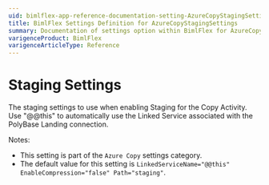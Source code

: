 ```yaml
---
uid: bimlflex-app-reference-documentation-setting-AzureCopyStagingSettings
title: BimlFlex Settings Definition for AzureCopyStagingSettings
summary: Documentation of settings option within BimlFlex for AzureCopyStagingSettings
varigenceProduct: BimlFlex
varigenceArticleType: Reference
---
```


# Staging Settings

The staging settings to use when enabling Staging for the Copy Activity. Use "@@this" to automatically use the Linked Service associated with the PolyBase Landing connection.

Notes:

* This setting is part of the `Azure Copy` settings category.
* The default value for this setting is `LinkedServiceName="@@this" EnableCompression="false" Path="staging"`.
